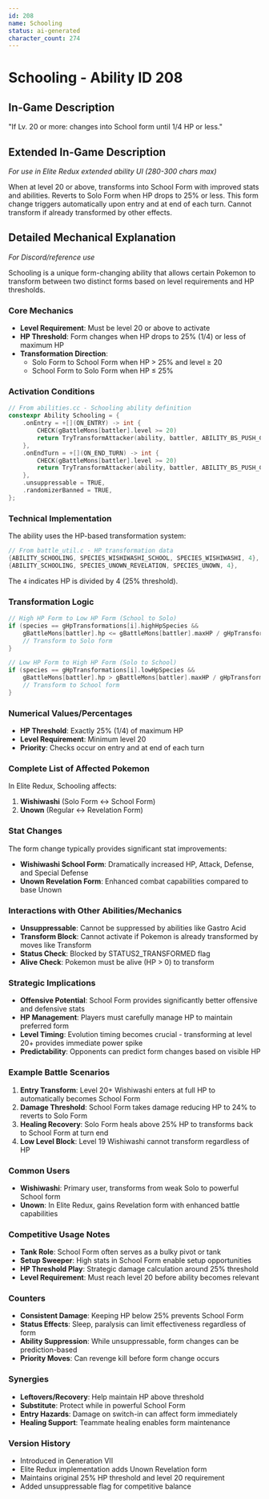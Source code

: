 ```yaml
---
id: 208
name: Schooling
status: ai-generated
character_count: 274
---
```


# Schooling - Ability ID 208

## In-Game Description
"If Lv. 20 or more: changes into School form until 1/4 HP or less."

## Extended In-Game Description
*For use in Elite Redux extended ability UI (280-300 chars max)*

When at level 20 or above, transforms into School Form with improved stats and abilities. Reverts to Solo Form when HP drops to 25% or less. This form change triggers automatically upon entry and at end of each turn. Cannot transform if already transformed by other effects.

## Detailed Mechanical Explanation
*For Discord/reference use*

Schooling is a unique form-changing ability that allows certain Pokemon to transform between two distinct forms based on level requirements and HP thresholds.

### Core Mechanics
- **Level Requirement**: Must be level 20 or above to activate
- **HP Threshold**: Form changes when HP drops to 25% (1/4) or less of maximum HP
- **Transformation Direction**: 
  - Solo Form to School Form when HP > 25% and level ≥ 20
  - School Form to Solo Form when HP ≤ 25%

### Activation Conditions
```cpp
// From abilities.cc - Schooling ability definition
constexpr Ability Schooling = {
    .onEntry = +[](ON_ENTRY) -> int {
        CHECK(gBattleMons[battler].level >= 20)
        return TryTransformAttacker(ability, battler, ABILITY_BS_PUSH_CURSOR_AND_CALLBACK);
    },
    .onEndTurn = +[](ON_END_TURN) -> int {
        CHECK(gBattleMons[battler].level >= 20)
        return TryTransformAttacker(ability, battler, ABILITY_BS_PUSH_CURSOR_AND_CALLBACK);
    },
    .unsuppressable = TRUE,
    .randomizerBanned = TRUE,
};
```

### Technical Implementation
The ability uses the HP-based transformation system:
```cpp
// From battle_util.c - HP transformation data
{ABILITY_SCHOOLING, SPECIES_WISHIWASHI_SCHOOL, SPECIES_WISHIWASHI, 4},
{ABILITY_SCHOOLING, SPECIES_UNOWN_REVELATION, SPECIES_UNOWN, 4},
```

The `4` indicates HP is divided by 4 (25% threshold).

### Transformation Logic
```cpp
// High HP Form to Low HP Form (School to Solo)
if (species == gHpTransformations[i].highHpSpecies && 
    gBattleMons[battler].hp <= gBattleMons[battler].maxHP / gHpTransformations[i].hpFraction) {
    // Transform to Solo form
}

// Low HP Form to High HP Form (Solo to School)  
if (species == gHpTransformations[i].lowHpSpecies && 
    gBattleMons[battler].hp > gBattleMons[battler].maxHP / gHpTransformations[i].hpFraction) {
    // Transform to School form
}
```

### Numerical Values/Percentages
- **HP Threshold**: Exactly 25% (1/4) of maximum HP
- **Level Requirement**: Minimum level 20
- **Priority**: Checks occur on entry and at end of each turn

### Complete List of Affected Pokemon
In Elite Redux, Schooling affects:
1. **Wishiwashi** (Solo Form ↔ School Form)
2. **Unown** (Regular ↔ Revelation Form)

### Stat Changes
The form change typically provides significant stat improvements:
- **Wishiwashi School Form**: Dramatically increased HP, Attack, Defense, and Special Defense
- **Unown Revelation Form**: Enhanced combat capabilities compared to base Unown

### Interactions with Other Abilities/Mechanics
- **Unsuppressable**: Cannot be suppressed by abilities like Gastro Acid
- **Transform Block**: Cannot activate if Pokemon is already transformed by moves like Transform
- **Status Check**: Blocked by STATUS2_TRANSFORMED flag
- **Alive Check**: Pokemon must be alive (HP > 0) to transform

### Strategic Implications
- **Offensive Potential**: School Form provides significantly better offensive and defensive stats
- **HP Management**: Players must carefully manage HP to maintain preferred form
- **Level Timing**: Evolution timing becomes crucial - transforming at level 20+ provides immediate power spike
- **Predictability**: Opponents can predict form changes based on visible HP

### Example Battle Scenarios
1. **Entry Transform**: Level 20+ Wishiwashi enters at full HP to automatically becomes School Form
2. **Damage Threshold**: School Form takes damage reducing HP to 24% to reverts to Solo Form
3. **Healing Recovery**: Solo Form heals above 25% HP to transforms back to School Form at turn end
4. **Low Level Block**: Level 19 Wishiwashi cannot transform regardless of HP

### Common Users
- **Wishiwashi**: Primary user, transforms from weak Solo to powerful School form
- **Unown**: In Elite Redux, gains Revelation form with enhanced battle capabilities

### Competitive Usage Notes
- **Tank Role**: School Form often serves as a bulky pivot or tank
- **Setup Sweeper**: High stats in School Form enable setup opportunities  
- **HP Threshold Play**: Strategic damage calculation around 25% threshold
- **Level Requirement**: Must reach level 20 before ability becomes relevant

### Counters
- **Consistent Damage**: Keeping HP below 25% prevents School Form
- **Status Effects**: Sleep, paralysis can limit effectiveness regardless of form
- **Ability Suppression**: While unsuppressable, form changes can be prediction-based
- **Priority Moves**: Can revenge kill before form change occurs

### Synergies
- **Leftovers/Recovery**: Help maintain HP above threshold
- **Substitute**: Protect while in powerful School Form
- **Entry Hazards**: Damage on switch-in can affect form immediately
- **Healing Support**: Teammate healing enables form maintenance

### Version History
- Introduced in Generation VII
- Elite Redux implementation adds Unown Revelation form
- Maintains original 25% HP threshold and level 20 requirement
- Added unsuppressable flag for competitive balance
